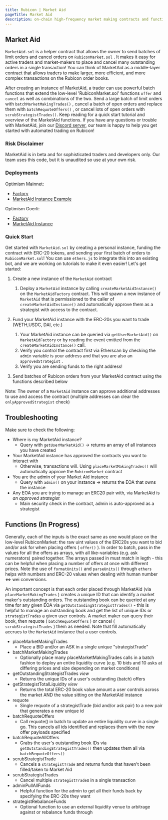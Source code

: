 ```yaml
---
title: Rubicon | Market Aid
pageTitle: Market Aid
description: on-chain high-frequency market making contracts and functionality for Rubicon
---
```


## Market Aid

 `MarketAid.sol` is a helper contract that allows the owner to send batches of limit orders and cancel orders on `RubiconMarket.sol` . It makes it easy for active traders and market-makers to place and cancel many outstanding orders in a single transaction! You can think of MarketAid as a middle-layer contract that allows traders to make larger, more efficient, and more complex transactions on the Rubicon order books.

After creating an instance of MarketAid, a trader can use powerful batch functions that extend the low-level  'RubiconMarket.sol'  functions  `offer`  and `cancel` as well as combinations of the two. Send a large batch of limit orders with  `batchMarketMakingTrades()` , cancel a batch of open orders and replace them with  `batchRequoteOffers()` , or cancel lots of open orders with `scrubStrategistTrades()`. Keep reading for a quick start tutorial and overview of the MarketAid functions. If you have any questions or trouble with MarketAid, join our [Discord server](https://discord.com/invite/E7pS24J), our team is happy to help you get started with automated trading on Rubicon!

### Risk Disclaimer

MarketAid is in beta and for sophisticated traders and developers only. Our team uses this code, but it is unaudited so use at your own risk.

### Deployments

Optimism Mainnet:

- [Factory](https://optimistic.etherscan.io/address/0x267D94C6e67e4436EFfE092b08d040cFF36B2DA7)
- [MarketAid Instance Example](https://optimistic.etherscan.io/address/0x40e20121f46237Ae5d6822fd75847CedD17c449F)

Optimism Goerli:

- [Factory](https://goerli-optimism.etherscan.io/address/0x6838dd21aa01Bde8E600d499A95f9AE02f2bB376)
- [MarketAid Instance](https://goerli-optimism.etherscan.io/address/0xd3757c79df77cfac54501b5dadf7ec47a38e1a65)

### Quick Start

Get started with  `MarketAid.sol`  by creating a personal instance, funding the contract with ERC-20 tokens, and sending your first batch of orders to `RubiconMarket.sol`! You can use  `ethers.js`  to integrate this into an existing bot, and we are working on tutorials to make it even easier! Let's get started:

1. Create a new instance of the `MarketAid` contract
    1. Deploy a `MarketAid` instance by calling `createMarketAidInstance()` on the `MarketAidFactory` contract.  This will spawn a new instance of `MarketAid` that is permissioned to the caller of `createMarketAidInstance()` and automatically approve them as a strategist with access to the contract.
     
2. Fund your MarketAid instance with the ERC-20s you want to trade (WETH,USDC, DAI, etc.)
    1. Your MarketAid instance can be queried via  `getUserMarketAid()`  on  `MarketAidFactory`  or by reading the event emitted from the  `createMarketAidInstance()`  call.
    2. Verify you control the contract first via Etherscan by checking the  `admin`  variable is your address and that you are also an  `approvedStrategist` .
    3. Verify you are sending funds to the right address!

3. Send batches of Rubicon orders from your MarketAid contract using the functions described below

Note: The owner of a  `MarketAid`  instance can approve additional addresses to use and access the contract (multiple addresses can clear the  `onlyApprovedStrategist`  check)

## Troubleshooting

Make sure to check the following:

- Where is my MarketAid instance?
    - Query with  `getUserMarketAid()`  -> returns an array of all instances you have created
- Your MarketAid instance has approved the contracts you want to interact with
    - Otherwise, transactions will. Using  `placeMarketMakingTrades()`  will automatically approve the  `RubiconMarket`  contract
- You are the admin of your Market Aid instance
    - Query with  `admin()`  on your instance -> returns the EOA that owns the instance
- Any EOA you are trying to manage an ERC20 pair with, via MarketAid is *an approved strategist*
    - Main security check in the contract, admin is auto-approved as a strategist

## Functions (In Progress)
Generally, each of the inputs is the exact same as one would place on the low-level RubiconMarket: the raw uint values of the ERC20s you want to bid and/or ask for when placing offers ( `offer()` ). In order to batch, pass in the values for all the offers as arrays, with all like-variables (e.g. ask numerators) paired together. The arrays passed in must match in legth - this can be helpful when placing a number of offers at once with different prices. Note the use of  `formatUnits()`  and  `parseUnits()`  through  `ethers` helps with numbers and ERC-20 values when dealing with human number <=> wei conversions.

An important concept is that each order placed through MarketAid (via  `placeMarketMakingTrades` ) creates a unique ID that can identify a market maker's outstanding orders. The outstanding book can be queried at any time for any given EOA via  `getOutstandingStrategistTrades()`  - this is helpful to manage an outstanding book and get the list of unique IDs or `strategistTrades` a given user controls. A market maker can query their book, then requote ( `batchRequoteOffers` ) or cancel ( `scrubStrategistTrades` ) them as needed. Note that fill automatically accrues to the `MarketAid` instance that a user controls.
- placeMarketMakingTrades
    - Place a BID and/or an ASK in a single unique "strategistTrade"
- batchMarketMakingTrades
    - Optionally place many placeMarketMakingTrades calls in a batch fashion to deploy an entire liquidity curve (e.g. 10 bids and 10 asks at differing prices and size depending on market conditions)
- getOutstandingStrategistTrades *view*
    - Returns the unique IDs of a user's outstanding (batch) offers
- getStrategistTotalLiquidity *view*
    - Returns the total ERC-20 book value amount a user controls across the market AND the value sitting on the MarketAid instance
- requote
    - Single requote of a strategistTrade (bid and/or ask pair) to a new pair that generates a new unique id
- batchRequoteOffers
    - Call requote() in batch to update an entire liquidity curve in a single go. This cancels all ids identified and replaces them with the new offer payloads specified
- batchRequoteAllOffers
    - Grabs the user's outstanding book IDs via `getOutstandingStrategistTrades()` then updates them all via `batchRequoteOffers()`
- scrubStrategistTrade
    - Cancels a `strategistTrade` and returns funds that haven't been filled/taken to Market Aid
- scrubStrategistTrades
    - Cancel multiple `strategistTrade`s in a single transaction
- adminPullAllFunds
    - Helpful function for the admin to get all their funds back by specifying the ERC-20s they want
- strategistRebalanceFunds
    - Optional function to use an external liquidity venue to arbitrage against or rebalance funds through
